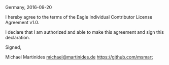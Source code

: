 Germany, 2016-09-20

I hereby agree to the terms of the Eagle Individual Contributor License
Agreement v1.0.

I declare that I am authorized and able to make this agreement and sign this
declaration.

Signed,

Michael Martinides michael@martinides.de https://github.com/msmart
